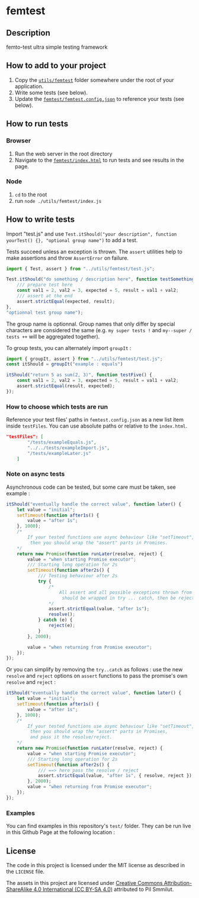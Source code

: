 # femtest

## Description

femto-test ultra simple testing framework

## How to add to your project

1. Copy the [`utils/femtest`](./) folder somewhere under the root of your application.
2. Write some tests (see below).
3. Update the [`femtest/femtest.config.json`](femtest.config.json) to reference your tests (see below).

## How to run tests

### Browser

1. Run the web server in the root directory
2. Navigate to the [`femtest/index.html`](utils/femtest/index.html) to run tests and see results in the page.

### Node

1. `cd` to the root
2. run `node ./utils/femtest/index.js`

## How to write tests

Import "test.js" and use `Test.itShould("your description", function yourTest() {}, "optional group name")` to add a test.

Tests succeed unless an exception is thrown. The `assert` utilities help to make assertions and throw `AssertError` on failure.

```js
import { Test, assert } from "../utils/femtest/test.js";

Test.itShould("do something / description here", function testSomething() {
    /// prepare test here
    const val1 = 2, val2 = 3, expected = 5, result = val1 + val2;
    /// assert at the end
    assert.strictEqual(expected, result);
},
"optionnal test group name");
```

The group name is optionnal. Group names that only differ by special characters are considered the same (e.g. `my super tests !` and `my--super / tests ++` will be aggregated together).

To group tests, you can alternately import `groupIt` :

```js
import { groupIt, assert } from "../utils/femtest/test.js";
const itShould = groupIt("example : equals")

itShould("return 5 as sum(2, 3)", function testFive() {
    const val1 = 2, val2 = 3, expected = 5, result = val1 + val2;
    assert.strictEqual(result, expected);
});
```

### How to choose which tests are run

Reference your test files' paths in `femtest.config.json` as a new list item inside `testFiles`. You can use absolute paths or relative to the `index.html`.

```json
"testFiles": [
        "/tests/exampleEquals.js",
        "../../tests/exampleImport.js",
        "/tests/exampleLater.js"
    ]
```

### Note on async tests

Asynchronous code can be tested, but some care must be taken, see example :

```js
itShould("eventually handle the correct value", function later() {
    let value = "initial";
    setTimeout(function after1s() {
        value = "after 1s";
    }, 1000);
    /*
        If your tested functions use async behaviour like "setTimeout",
         then you should wrap the "assert" parts in Promises.
    */
    return new Promise(function runLater(resolve, reject) {
        value = "when starting Promise executor";
        /// Starting long operation for 2s
        setTimeout(function after2s() {
            /// Testing behaviour after 2s
            try {
                /*
                    All assert and all possible exceptions thrown from your tests
                     should be wrapped in try ... catch, then be rejected.
                */
                assert.strictEqual(value, "after 1s");
                resolve();
            } catch (e) {
                reject(e);
            }
        }, 2000);

        value = "when returning from Promise executor";
    });
});
```

Or you can simplify by removing the `try..catch` as follows : use the new `resolve` and `reject` options on `assert` functions to pass the promise's own `resolve` and `reject` :

```js
itShould("eventually handle the correct value", function later() {
    let value = "initial";
    setTimeout(function after1s() {
        value = "after 1s";
    }, 1000);
    /*
        If your tested functions use async behaviour like "setTimeout",
         then you should wrap the "assert" parts in Promises,
         and pass it the resolve/reject.
    */
    return new Promise(function runLater(resolve, reject) {
        value = "when starting Promise executor";
        /// Starting long operation for 2s
        setTimeout(function after2s() {
            /// ==> here pass the resolve / reject
            assert.strictEqual(value, "after 1s", { resolve, reject });
        }, 2000);
        value = "when returning from Promise executor";
    });
});
```

### Examples

You can find examples in this repository's `test/` folder. They can be run live in this Github Page at the following location : 

## License

The code in this project is licensed under the MIT license as described in the `LICENSE` file.

The assets in this project are licensed under [Creative Commons Attribution-ShareAlike 4.0 International (CC BY-SA 4.0)](https://creativecommons.org/licenses/by-sa/4.0/) attributed to Pil Smmilut.
